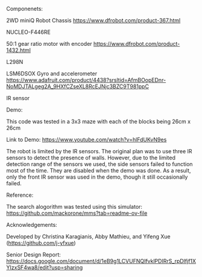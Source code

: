 Componenets:

  2WD miniQ Robot Chassis https://www.dfrobot.com/product-367.html
	
  NUCLEO-F446RE 

  50:1 gear ratio motor with encoder https://www.dfrobot.com/product-1432.html

  L298N

  LSM6DSOX Gyro and accelerometer  https://www.adafruit.com/product/4438?srsltid=AfmBOopEDnr-NoMDJTALgeg2A_9HXfCZseXL8RcEJNjc3BZC9T981ppC

  IR sensor



Demo: 

  This code was tested in a 3x3 maze with each of the blocks being 26cm x 26cm

  Link to Demo:
  https://www.youtube.com/watch?v=hlFdUKvN9es

  The robot is limited by the IR sensors. The original plan was to use three IR sensors to detect the presence of walls. However, due to the limited detection range of the sensors we used, the side   sensors failed to function most of the time. They are disabled when the demo was done. As a result, only the front IR sensor was used in the demo, though it still occasionally failed.

Reference:

  The search alogorithm was tested using this simulator: https://github.com/mackorone/mms?tab=readme-ov-file



Acknowledgements:

  Developed by Christina Karagianis, Abby Mathieu, and Yifeng Xue (https://github.com/j-yfxue)

  Senior Design Report: https://docs.google.com/document/d/1eB9g1LCVUFNQIfvklPDIRrS_rpDlfjf1XYIzxSF4wa8/edit?usp=sharing
